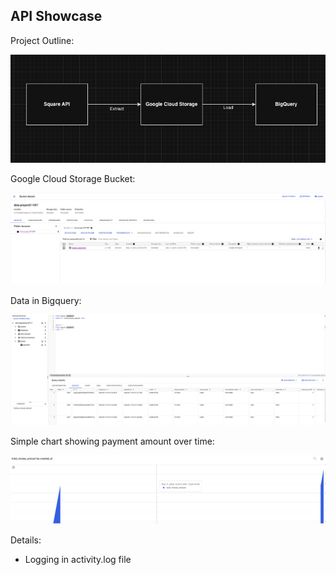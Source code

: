 ## API Showcase 


Project Outline:

![alt text](image-4.png)

Google Cloud Storage Bucket:

![alt text](image-2.png)


Data in Bigquery:

![alt text](image-3.png)

Simple chart showing payment amount over time:

![alt text](image-1.png)



Details:

- Logging in activity.log file